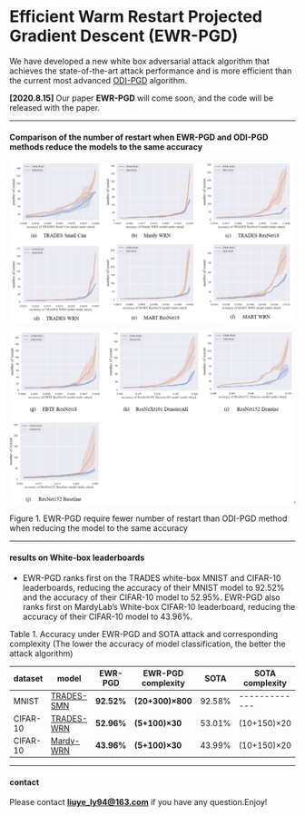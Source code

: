 

# Efficient Warm Restart Projected Gradient Descent (EWR-PGD)

We have developed a new white box adversarial attack algorithm that achieves the state-of-the-art attack performance and is more efficient than the current most advanced [ODI-PGD](https://github.com/ermongroup/ODS) algorithm.

**[2020.8.15]** Our paper **EWR-PGD** will come soon, and the code will be released with the paper.

* * *
#### Comparison of the number of restart when EWR-PGD  and ODI-PGD methods reduce the models to the same accuracy



![image](./imgs/result1.bmp)

![image](./imgs/result2.png)

Figure 1. EWR-PGD require fewer number of restart than ODI-PGD method when reducing the model to the same accuracy

* * *

#### results  on White-box leaderboards

* EWR-PGD ranks first on the TRADES white-box MNIST and CIFAR-10 leaderboards, reducing the accuracy of their MNIST model to 92.52% and the accuracy of their CIFAR-10 model to 52.95%. EWR-PGD also ranks first on MardyLab’s White-box CIFAR-10 leaderboard, reducing the accuracy of their CIFAR-10 model to 43.96%.

Table 1. Accuracy under EWR-PGD and SOTA attack and corresponding complexity (The lower the accuracy of model classification, the better the attack algorithm)

| dataset |model  | EWR-PGD   |EWR-PGD complexity | SOTA | SOTA complexity
| --- | --- | --- | --- | --- | --- |
| MNIST  | [TRADES-SMN](https://github.com/yaodongyu/TRADES ) | **92.52%** | **(20+300)×800** | 92.58% | ------------- |
| CIFAR-10 | [TRADES-WRN](https://github.com/yaodongyu/TRADES) | **52.96%** |**(5+100)×30**  | 53.01% |  (10+150)×20 |
| CIFAR-10 | [Mardy-WRN](https://github.com/MadryLab/cifar10_challenge) | **43.96%** | **(5+100)×30**  | 43.99% | (10+150)×20 |

* * *

#### contact
Please contact **liuye_ly94@163.com** if you have any question.Enjoy!